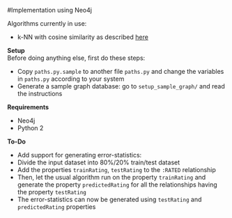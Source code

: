 #Implementation using Neo4j

Algorithms currently in use:  
 - k-NN with cosine similarity as described [here][1]  

**Setup**  
Before doing anything else, first do these steps:  
 - Copy `paths.py.sample` to another file `paths.py` and change the variables in `paths.py` according to your system  
 - Generate a sample graph database: go to `setup_sample_graph/` and read the instructions  

**Requirements**  
 - Neo4j
 - Python 2  

**To-Do**  
 - Add support for generating error-statistics:  
  - Divide the input dataset into 80%/20% train/test dataset  
  - Add the properties `trainRating`, `testRating` to the `:RATED` relationship  
  - Then, let the usual algorithm run on the property `trainRating` and generate the property `predictedRating` for all the relationships having the property `testRating`  
  - The error-statistics can now be generated using `testRating` and `predictedRating` properties  

[1]:http://graphgist.neo4j.com/#!/gists/3bf3a8e77dd53fe2a87c71e000311d99
